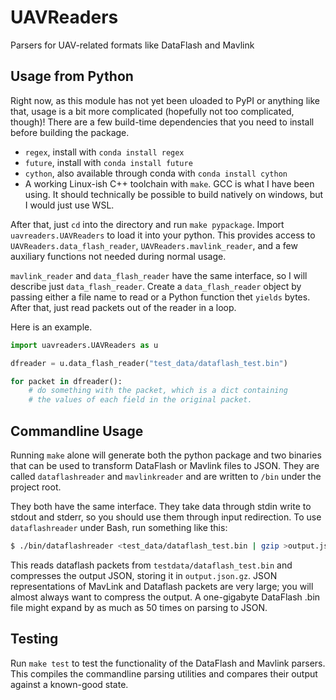# UAVReaders
Parsers for UAV-related formats like DataFlash and Mavlink

## Usage from Python

Right now, as this module has not yet been uloaded to PyPI or anything like 
that, usage is a bit more complicated (hopefully not too complicated, 
though)! There are a few build-time dependencies that you need to install 
before building the package.
 - `regex`, install with `conda install regex`
 - `future`, install with `conda install future`
 - `cython`, also available through conda with `conda install cython`
 - A working Linux-ish C++ toolchain with `make`. GCC is what I have been 
   using. It should technically be possible to build natively on windows,
   but I would just use WSL.

After that, just `cd` into the directory and run `make pypackage`. Import 
`uavreaders.UAVReaders` to load it into your python. This provides access
to `UAVReaders.data_flash_reader`, `UAVReaders.mavlink_reader`, and a few
auxiliary functions not needed during normal usage.

`mavlink_reader` and `data_flash_reader` have the same interface, so I 
will describe just `data_flash_reader`. Create a `data_flash_reader` object 
by passing either a file name to read or a Python function thet `yields` bytes. After that, just read packets out of the reader in a loop.

Here is an example.

```python
import uavreaders.UAVReaders as u

dfreader = u.data_flash_reader("test_data/dataflash_test.bin")

for packet in dfreader():
    # do something with the packet, which is a dict containing 
	# the values of each field in the original packet.
```

## Commandline Usage

Running `make` alone will generate both the python package and 
two binaries that can be used to transform DataFlash or Mavlink 
files to JSON. They are called `dataflashreader` and `mavlinkreader` 
and are written to `/bin` under the project root.

They both have the same interface. They take data through stdin
write to stdout and stderr, so you should use them through input
redirection. To use `dataflashreader` under Bash, run something 
like this: 

```bash
$ ./bin/dataflashreader <test_data/dataflash_test.bin | gzip >output.json.gz
```

This reads dataflash packets from `testdata/dataflash_test.bin` and 
compresses the output JSON, storing it in `output.json.gz`. JSON 
representations of MavLink and Dataflash packets are very large; you will
almost always want to compress the output. A one-gigabyte DataFlash
.bin file might expand by as much as 50 times on parsing to JSON. 

## Testing

Run `make test` to test the functionality of the DataFlash and Mavlink
parsers. This compiles the commandline parsing utilities and compares
their output against a known-good state.

